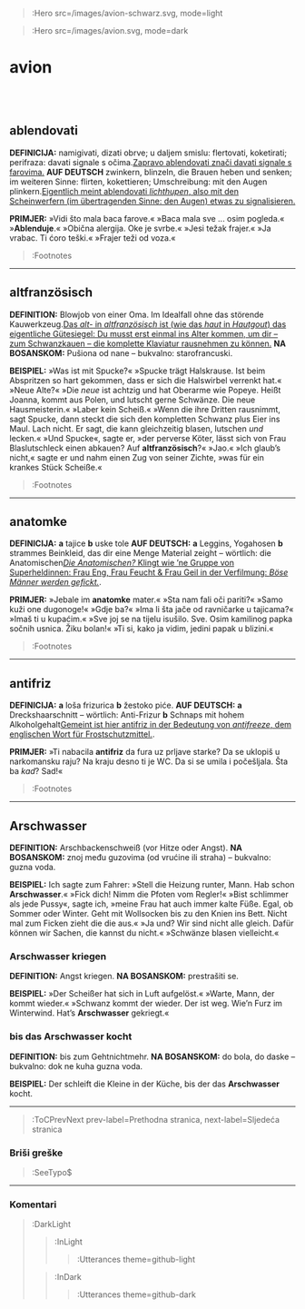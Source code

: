 > :Hero src=/images/avion-schwarz.svg,
>       mode=light

> :Hero src=/images/avion.svg,
>       mode=dark

# avion

<br><br>

## ablendovati

__DEFINICIJA:__ namigivati, dizati obrve; u daljem smislu: flertovati, koketirati; perifraza: davati signale s očima.[Zapravo ablendovati znači davati signale s farovima.](:Footnote) __AUF DEUTSCH__ zwinkern, blinzeln, die Brauen heben und senken; im weiteren Sinne: flirten, kokettieren; Umschreibung: mit den Augen plinkern.[Eigentlich meint ablendovati _lichthupen_, also mit den Scheinwerfern (im übertragenden Sinne: den Augen) etwas zu signalisieren.](:Footnote)

__PRIMJER:__ »Vidi što mala baca farove.« »Baca mala sve ... osim pogleda.« »__Ablenduje__.« »Obična alergija. Oke je svrbe.« »Jesi težak frajer.« »Ja vrabac. Ti ćoro teški.« »Frajer teži od voza.«

> :Footnotes

****

## altfranzösisch

__DEFINITION:__ Blowjob von einer Oma. Im Idealfall ohne das störende Kauwerkzeug.[Das _alt-_ in _altfranzösisch_ ist (wie das _haut_ in _Hautgout_) das eigentliche Gütesiegel: Du musst erst einmal ins Alter kommen, um dir – zum Schwanzkauen – die komplette Klaviatur rausnehmen zu können.](:Footnote) __NA BOSANSKOM:__ Pušiona od nane – bukvalno: starofrancuski.

__BEISPIEL:__ »Was ist mit Spucke?« »Spucke trägt Halskrause. Ist beim Abspritzen so hart gekommen, dass er sich die Halswirbel verrenkt hat.« »Neue Alte?« »Die _neue_ ist achtzig und hat Oberarme wie Popeye. Heißt Joanna, kommt aus Polen, und lutscht gerne Schwänze. Die neue Hausmeisterin.« »Laber kein Scheiß.« »Wenn die ihre Dritten rausnimmt, sagt Spucke, dann steckt die sich den kompletten Schwanz plus Eier ins Maul. Lach nicht. Er sagt, die kann gleichzeitig blasen, lutschen _und_ lecken.« »Und Spucke«, sagte er, »der perverse Köter, lässt sich von Frau Blaslutschleck einen abkauen? Auf __altfranzösisch__?« »Jao.« »Ich glaub’s nicht,« sagte er und nahm einen Zug von seiner Zichte, »was für ein krankes Stück Scheiße.«

> :Footnotes

****

## anatomke

__DEFINICIJA:__ __a__ tajice __b__ uske tole __AUF DEUTSCH:__ __a__ Leggins, Yogahosen __b__ strammes Beinkleid, das dir eine Menge Material zeight – wörtlich: die Anatomischen[_Die Anatomischen?_ Klingt wie ’ne Gruppe von Superheldinnen: Frau Eng, Frau Feucht & Frau Geil in der Verfilmung: _Böse Männer werden gefickt._](:Footnote).

__PRIMJER:__ »Jebale im __anatomke__ mater.« »Sta nam fali oči pariti?« »Samo kuži one dugonoge!« »Gdje ba?« »Ima li šta jače od ravničarke u tajicama?« »Imaš ti u kupaćim.« »Sve joj se na tijelu isušilo. Sve. Osim kamilinog papka sočnih usnica. Žiku bolan!« »Ti si, kako ja vidim, jedini papak u blizini.«

> :Footnotes

****

## antifriz

__DEFINICIJA:__ __a__ loša frizurica __b__ žestoko piće.  __AUF DEUTSCH:__ __a__ Dreckshaarschnitt – wörtlich: Anti-Frizur __b__ Schnaps mit hohem Alkoholgehalt[Gemeint ist hier antifriz in der Bedeutung von _antifreeze_, dem englischen Wort für Frostschutzmittel.](:Footnote).


__PRIMJER:__ »Ti nabacila __antifriz__ da fura uz prljave starke? Da se uklopiš u narkomansku raju? Na kraju desno ti je WC. Da si se umila i počešljala. Šta ba _kad_? Sad!«

> :Footnotes

****

## Arschwasser

__DEFINITION:__ Arschbackenschweiß (vor Hitze oder Angst). __NA BOSANSKOM:__ znoj među guzovima (od vrućine ili straha) – bukvalno: guzna voda.

__BEISPIEL:__ Ich sagte zum Fahrer: »Stell die Heizung runter, Mann. Hab schon __Arschwasser__.« »Fick dich! Nimm die Pfoten vom Regler!« »Bist schlimmer als jede Pussy«, sagte ich, »meine Frau hat auch immer kalte Füße. Egal, ob Sommer oder Winter. Geht mit Wollsocken bis zu den Knien ins Bett. Nicht mal zum Ficken zieht die die aus.« »Ja und? Wir sind nicht alle gleich. Dafür können wir Sachen, die kannst du nicht.« »Schwänze blasen vielleicht.«

### Arschwasser kriegen

__DEFINITION:__ Angst kriegen. __NA BOSANSKOM:__ prestrašiti se.

__BEISPIEL:__ »Der Scheißer hat sich in Luft aufgelöst.« »Warte, Mann, der kommt wieder.« »Schwanz kommt der wieder. Der ist weg. Wie’n Furz im Winterwind. Hat’s __Arschwasser__ gekriegt.«

###  bis das Arschwasser kocht

__DEFINITION:__ bis zum Gehtnichtmehr. __NA BOSANSKOM:__ do bola, do daske – bukvalno: dok ne kuha guzna voda.

__BEISPIEL:__ Der schleift die Kleine in der Küche, bis der das __Arschwasser__ kocht.

****

> :ToCPrevNext prev-label=Prethodna stranica, next-label=Sljedeća stranica

### Briši greške

> :SeeTypo$

****

### Komentari

> :DarkLight
> > :InLight
> >
> > > :Utterances theme=github-light
>
> > :InDark
> >
> > > :Utterances theme=github-dark
